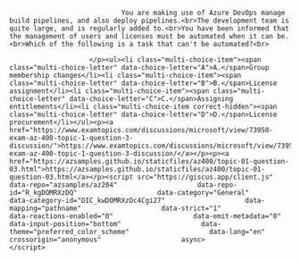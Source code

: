 <p class="card-text">
							
								You are making use of Azure DevOps manage build pipelines, and also deploy pipelines.<br>The development team is quite large, and is regularly added to.<br>You have been informed that the management of users and licenses must be automated when it can be.<br>Which of the following is a task that can't be automated?<br>
							
						</p><ul><li class="multi-choice-item"><span class="multi-choice-letter" data-choice-letter="A">A.</span>Group membership changes</li><li class="multi-choice-item"><span class="multi-choice-letter" data-choice-letter="B">B.</span>License assignment</li><li class="multi-choice-item"><span class="multi-choice-letter" data-choice-letter="C">C.</span>Assigning entitlements</li><li class="multi-choice-item correct-hidden"><span class="multi-choice-letter" data-choice-letter="D">D.</span>License procurement</li></ul><p><a href="https://www.examtopics.com/discussions/microsoft/view/73950-exam-az-400-topic-1-question-3-discussion/">https://www.examtopics.com/discussions/microsoft/view/73950-exam-az-400-topic-1-question-3-discussion/</a></p><p><a href="https://azsamples.github.io/staticfiles/az400/topic-01-question-03.html">https://azsamples.github.io/staticfiles/az400/topic-01-question-03.html</a></p><script src="https://giscus.app/client.js"                    data-repo="azsamples/az204"                    data-repo-id="R_kgDOMRXzDQ"                    data-category="General"                    data-category-id="DIC_kwDOMRXzDc4Cgi27"                    data-mapping="pathname"                    data-strict="1"                    data-reactions-enabled="0"                    data-emit-metadata="0"                    data-input-position="bottom"                    data-theme="preferred_color_scheme"                    data-lang="en"                    crossorigin="anonymous"                    async>                    </script>